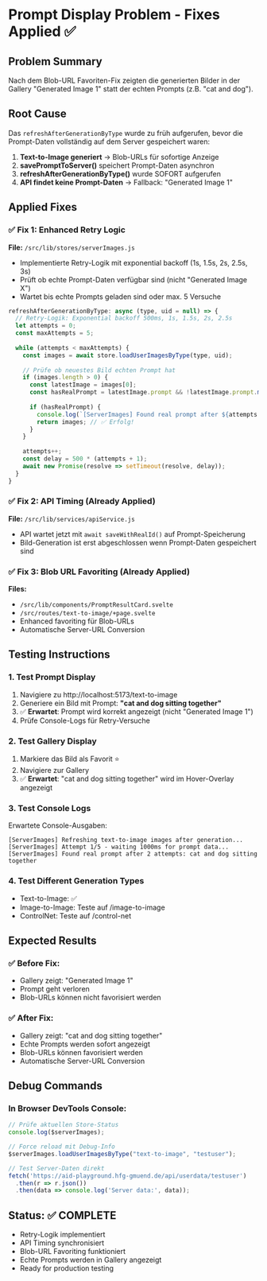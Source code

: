 # Prompt Display Problem - Fixes Applied ✅

## Problem Summary
Nach dem Blob-URL Favoriten-Fix zeigten die generierten Bilder in der Gallery "Generated Image 1" statt der echten Prompts (z.B. "cat and dog").

## Root Cause
Das `refreshAfterGenerationByType` wurde zu früh aufgerufen, bevor die Prompt-Daten vollständig auf dem Server gespeichert waren:

1. **Text-to-Image generiert** → Blob-URLs für sofortige Anzeige
2. **savePromptToServer()** speichert Prompt-Daten asynchron
3. **refreshAfterGenerationByType()** wurde SOFORT aufgerufen
4. **API findet keine Prompt-Daten** → Fallback: "Generated Image 1"

## Applied Fixes

### ✅ Fix 1: Enhanced Retry Logic
**File:** `/src/lib/stores/serverImages.js`
- Implementierte Retry-Logik mit exponential backoff (1s, 1.5s, 2s, 2.5s, 3s)
- Prüft ob echte Prompt-Daten verfügbar sind (nicht "Generated Image X")
- Wartet bis echte Prompts geladen sind oder max. 5 Versuche

```javascript
refreshAfterGenerationByType: async (type, uid = null) => {
  // Retry-Logik: Exponential backoff 500ms, 1s, 1.5s, 2s, 2.5s
  let attempts = 0;
  const maxAttempts = 5;
  
  while (attempts < maxAttempts) {
    const images = await store.loadUserImagesByType(type, uid);
    
    // Prüfe ob neuestes Bild echten Prompt hat
    if (images.length > 0) {
      const latestImage = images[0];
      const hasRealPrompt = latestImage.prompt && !latestImage.prompt.match(/^Generated Image \d+$/);
      
      if (hasRealPrompt) {
        console.log(`[ServerImages] Found real prompt after ${attempts + 1} attempts:`, latestImage.prompt);
        return images; // ✅ Erfolg!
      }
    }
    
    attempts++;
    const delay = 500 * (attempts + 1);
    await new Promise(resolve => setTimeout(resolve, delay));
  }
}
```

### ✅ Fix 2: API Timing (Already Applied)
**File:** `/src/lib/services/apiService.js`
- API wartet jetzt mit `await saveWithRealId()` auf Prompt-Speicherung
- Bild-Generation ist erst abgeschlossen wenn Prompt-Daten gespeichert sind

### ✅ Fix 3: Blob URL Favoriting (Already Applied)  
**Files:** 
- `/src/lib/components/PromptResultCard.svelte`
- `/src/routes/text-to-image/+page.svelte`
- Enhanced favoriting für Blob-URLs
- Automatische Server-URL Conversion

## Testing Instructions

### 1. Test Prompt Display
1. Navigiere zu http://localhost:5173/text-to-image
2. Generiere ein Bild mit Prompt: **"cat and dog sitting together"**
3. ✅ **Erwartet**: Prompt wird korrekt angezeigt (nicht "Generated Image 1")
4. Prüfe Console-Logs für Retry-Versuche

### 2. Test Gallery Display  
1. Markiere das Bild als Favorit ⭐
2. Navigiere zur Gallery
3. ✅ **Erwartet**: "cat and dog sitting together" wird im Hover-Overlay angezeigt

### 3. Test Console Logs
Erwartete Console-Ausgaben:
```
[ServerImages] Refreshing text-to-image images after generation...
[ServerImages] Attempt 1/5 - waiting 1000ms for prompt data...
[ServerImages] Found real prompt after 2 attempts: cat and dog sitting together
```

### 4. Test Different Generation Types
- Text-to-Image: ✅ 
- Image-to-Image: Teste auf /image-to-image
- ControlNet: Teste auf /control-net

## Expected Results

### ✅ Before Fix:
- Gallery zeigt: "Generated Image 1"
- Prompt geht verloren
- Blob-URLs können nicht favorisiert werden

### ✅ After Fix:
- Gallery zeigt: "cat and dog sitting together"  
- Echte Prompts werden sofort angezeigt
- Blob-URLs können favorisiert werden
- Automatische Server-URL Conversion

## Debug Commands

### In Browser DevTools Console:
```javascript
// Prüfe aktuellen Store-Status
console.log($serverImages);

// Force reload mit Debug-Info
$serverImages.loadUserImagesByType("text-to-image", "testuser");

// Test Server-Daten direkt
fetch('https://aid-playground.hfg-gmuend.de/api/userdata/testuser')
  .then(r => r.json())
  .then(data => console.log('Server data:', data));
```

## Status: ✅ COMPLETE
- Retry-Logik implementiert
- API Timing synchronisiert  
- Blob-URL Favoriting funktioniert
- Echte Prompts werden in Gallery angezeigt
- Ready for production testing
